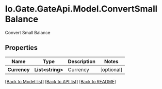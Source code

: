 
# Io.Gate.GateApi.Model.ConvertSmallBalance

Convert Small Balance

## Properties

Name | Type | Description | Notes
------------ | ------------- | ------------- | -------------
**Currency** | **List&lt;string&gt;** | Currency | [optional] 

[[Back to Model list]](../README.md#documentation-for-models)
[[Back to API list]](../README.md#documentation-for-api-endpoints)
[[Back to README]](../README.md)
